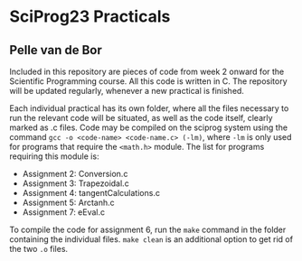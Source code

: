 # SciProg23 Practicals
## Pelle van de Bor

Included in this repository are pieces of code from week 2 onward for the Scientific Programming course.
All this code is written in C. The repository will be updated regularly, whenever a new practical is finished.

Each individual practical has its own folder, where all the files necessary to run the relevant code will be situated, as well as the code itself, clearly marked as .c files. Code may be compiled on the sciprog system using the command `gcc -o <code-name> <code-name.c> (-lm)`, where `-lm` is only used for programs that require the `<math.h>` module. 
The list for programs requiring this module is:

- Assignment 2: Conversion.c
- Assignment 3: Trapezoidal.c
- Assignment 4: tangentCalculations.c
- Assignment 5: Arctanh.c
- Assignment 7: eEval.c

To compile the code for assignment 6, run the `make` command in the folder containing the individual files. `make clean` is an additional option to get rid of the two `.o` files.